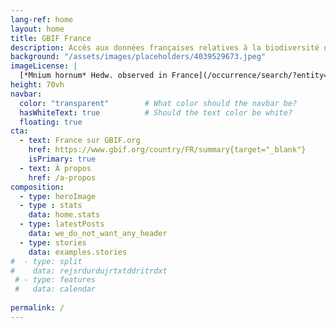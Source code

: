 ```yaml
---
lang-ref: home
layout: home
title: GBIF France
description: Accès aux données françaises relatives à la biodiversité disponibles sur le Système Mondial d'Information sur la Biodiversité (GBIF).
background: "/assets/images/placeholders/4039529673.jpeg"
imageLicense: |
  [*Mnium hornum* Hedw. observed in France](/occurrence/search/?entity=4039529673) by petit_bonnier (licensed under http://creativecommons.org/licenses/by-nc/4.0/)
height: 70vh
navbar: 
  color: "transparent"        # What color should the navbar be?
  hasWhiteText: true          # Should the text color be white?
  floating: true
cta:
  - text: France sur GBIF.org
    href: https://www.gbif.org/country/FR/summary{target="_blank"}
    isPrimary: true
  - text: À propos
    href: /a-propos
composition:
  - type: heroImage
  - type : stats
    data: home.stats
  - type: latestPosts
    data: we_do_not_want_any_header
  - type: stories
    data: examples.stories
#  - type: split
#    data: rejsrdurdujrtxtddritrdxt
 # - type: features
 #   data: calendar
  
permalink: /
---
```

